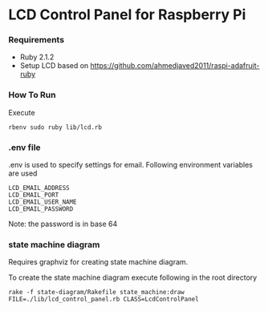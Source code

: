 # LCD Control Panel for Raspberry Pi

### Requirements
* Ruby 2.1.2
* Setup LCD based on https://github.com/ahmedjaved2011/raspi-adafruit-ruby

### How To Run

Execute 
```
rbenv sudo ruby lib/lcd.rb
```

### .env file
.env is used to specify settings for email. Following environment variables are used

```
LCD_EMAIL_ADDRESS
LCD_EMAIL_PORT
LCD_EMAIL_USER_NAME
LCD_EMAIL_PASSWORD
```
Note: the password is in base 64

### state machine diagram
Requires graphviz for creating state machine diagram.

To create the state machine diagram execute following in the root directory

```
rake -f state-diagram/Rakefile state_machine:draw FILE=./lib/lcd_control_panel.rb CLASS=LcdControlPanel
```

